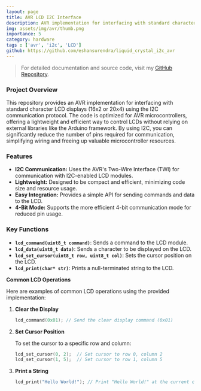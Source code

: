 ```yaml
---
layout: page
title: AVR LCD I2C Interface
description: AVR implementation for interfacing with standard character LCD displays (16x2 or 20x4) using the I2C communication protocol.
img: assets/img/avr/thumb.png
importance: 5
category: hardware
tags : ['avr', 'i2c', 'LCD']
github: https://github.com/eshansurendra/liquid_crystal_i2c_avr
---
```


> For detailed documentation and source code, visit my [GitHub Repository](https://github.com/eshansurendra/liquid_crystal_i2c_avr).

### Project Overview

This repository provides an AVR implementation for interfacing with standard character LCD displays (16x2 or 20x4) using the I2C communication protocol. The code is optimized for AVR microcontrollers, offering a lightweight and efficient way to control LCDs without relying on external libraries like the Arduino framework. By using I2C, you can significantly reduce the number of pins required for communication, simplifying wiring and freeing up valuable microcontroller resources.

### Features
* **I2C Communication:** Uses the AVR's Two-Wire Interface (TWI) for communication with I2C-enabled LCD modules.
* **Lightweight:** Designed to be compact and efficient, minimizing code size and resource usage.
* **Easy Integration:** Provides a simple API for sending commands and data to the LCD.
* **4-Bit Mode:** Supports the more efficient 4-bit communication mode for reduced pin usage.

### Key Functions

*   **`lcd_command(uint8_t command)`**: Sends a command to the LCD module.
*   **`lcd_data(uint8_t data)`**: Sends a character to be displayed on the LCD.
*   **`lcd_set_cursor(uint8_t row, uint8_t col)`**: Sets the cursor position on the LCD.
*   **`lcd_print(char* str)`**: Prints a null-terminated string to the LCD.

**Common LCD Operations**

Here are examples of common LCD operations using the provided implementation:

1.  **Clear the Display**

    ```c
    lcd_command(0x01); // Send the clear display command (0x01)
    ```

2.  **Set Cursor Position**

    To set the cursor to a specific row and column:

    ```c
    lcd_set_cursor(0, 2);  // Set cursor to row 0, column 2
    lcd_set_cursor(1, 5);  // Set cursor to row 1, column 5
    ```

3.  **Print a String**

    ```c
    lcd_print("Hello World!"); // Print "Hello World!" at the current cursor position
    ```
